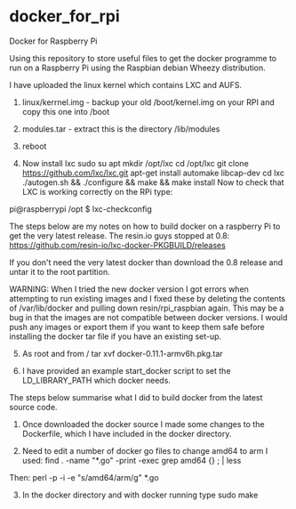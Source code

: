 docker_for_rpi
==============

Docker for Raspberry Pi

Using this repository to store useful files to get the docker programme to run on a Raspberry Pi using the Raspbian debian Wheezy distribution.

I have uploaded the linux kernel which contains LXC and AUFS.

1.  linux/kerrnel.img - backup your old /boot/kernel.img on your RPI and copy this one into /boot
2. modules.tar - extract this is the directory /lib/modules
3. reboot

4. Now install lxc
sudo su
apt 
mkdir /opt/lxc
cd /opt/lxc
git clone https://github.com/lxc/lxc.git
apt-get install automake libcap-dev
cd lxc
./autogen.sh && ./configure && make && make install
Now to check that LXC is working correctly on the RPi type:

pi@raspberrypi /opt $ lxc-checkconfig

The steps below are my notes on how to build docker on a raspberry Pi to get the very latest release. The resin.io guys stopped at 0.8:
https://github.com/resin-io/lxc-docker-PKGBUILD/releases

If you don't need the very latest docker than download the 0.8 release and untar it to the root partition.


WARNING: When I tried the new docker version I got errors when attempting to run existing images and I fixed these by deleting the contents of /var/lib/docker and pulling down resin/rpi_raspbian again. This may be a bug in that the images are not compatible between docker versions. I would push any images or export them if you want to keep them safe before installing the docker tar file if you have an existing set-up.

5. As root and from / tar xvf docker-0.11.1-armv6h.pkg.tar

6. I have provided an example start_docker script to set the LD_LIBRARY_PATH which docker needs.

The steps below summarise what I did to build docker from the latest source code. 

1. Once downloaded the docker source I made some changes to the Dockerfile, which I have included in the docker directory. 

2. Need to edit a number of docker go files to change amd64 to arm
I used:
find . -name "*.go" -print -exec grep amd64 {} \; | less

Then:
perl -p -i -e "s/amd64/arm/g" *.go

3. In the docker directory and with docker running type sudo make
